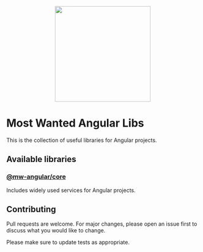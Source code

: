 <p align="center">
  <img width="250" height="250" src="https://raw.githubusercontent.com/misticwonder/mw-angular/production/logos/angular-logo.png">
</p>

# Most Wanted Angular Libs

This is the collection of useful libraries for Angular projects.

## Available libraries

### [@mw-angular/core](https://github.com/misticwonder/mw-angular/tree/production/libs/mw-angular/core#readme)

Includes widely used services for Angular projects. 

## Contributing

Pull requests are welcome. 
For major changes, please open an issue first to discuss what you would like to change.

Please make sure to update tests as appropriate.
